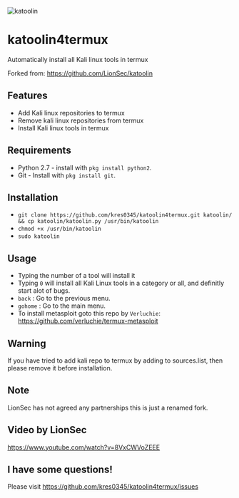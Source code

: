 ![katoolin](https://cloud.githubusercontent.com/assets/8742190/9415562/83397aae-4840-11e5-8f72-28dfffcc70a9.png)
# katoolin4termux
Automatically install all Kali linux tools in termux

Forked from: https://github.com/LionSec/katoolin

## Features
- Add Kali linux repositories to termux
- Remove kali linux repositories from termux
- Install Kali linux tools in termux

## Requirements
- Python 2.7 - install with `pkg install python2`.
- Git - Install with `pkg install git`.

## Installation
- `git clone https://github.com/kres0345/katoolin4termux.git katoolin/ && cp katoolin/katoolin.py /usr/bin/katoolin`
- `chmod +x /usr/bin/katoolin`
- `sudo katoolin` 

## Usage
- Typing the number of a tool will install it
- Typing `0` will install all Kali Linux tools in a category or all, and definitly start alot of bugs.
- `back` : Go to the previous menu.
- `gohome` : Go to the main menu.
- To install metasploit goto this repo by `Verluchie`: https://github.com/verluchie/termux-metasploit

## Warning
If you have tried to add kali repo to termux by adding to sources.list, then please remove it before installation.

## Note
LionSec has not agreed any partnerships this is just a renamed fork.

## Video by LionSec
https://www.youtube.com/watch?v=8VxCWVoZEEE

## I have some questions!
Please visit https://github.com/kres0345/katoolin4termux/issues
